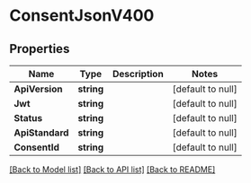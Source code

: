 # ConsentJsonV400

## Properties
Name | Type | Description | Notes
------------ | ------------- | ------------- | -------------
**ApiVersion** | **string** |  | [default to null]
**Jwt** | **string** |  | [default to null]
**Status** | **string** |  | [default to null]
**ApiStandard** | **string** |  | [default to null]
**ConsentId** | **string** |  | [default to null]

[[Back to Model list]](../README.md#documentation-for-models) [[Back to API list]](../README.md#documentation-for-api-endpoints) [[Back to README]](../README.md)


